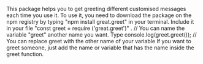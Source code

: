 This package helps you to get greeting different customised messages each time you use it.
To use it, you need to download the package on the npm registry by typing "npm install great.greet" in your terminal.
Include it in your file "const greet = require ('great.greet')" .
// You can name the variable "greet" another name you want.
Type console.log(greet.greet());
// You can replace greet with the other name of your variable
If you want to greet someone, just add the name or variable that has the name inside the greet function.

